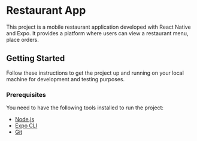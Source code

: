 # Restaurant App

This project is a mobile restaurant application developed with React Native and Expo. It provides a platform where users can view a restaurant menu, place orders.

## Getting Started

Follow these instructions to get the project up and running on your local machine for development and testing purposes.

### Prerequisites

You need to have the following tools installed to run the project:

- [Node.js](https://nodejs.org/)
- [Expo CLI](https://expo.io/tools#cli)
- [Git](https://git-scm.com/)

